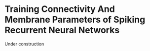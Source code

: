 # Training Connectivity And Membrane Parameters of Spiking Recurrent Neural Networks

Under construction
